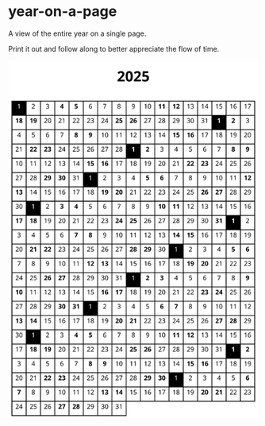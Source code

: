 # year-on-a-page

A view of the entire year on a single page.

Print it out and follow along to better appreciate the flow of time.

<p align="center">
  <a href="renders/pdf/2025-default.pdf"><img src="renders/2025-default.svg" /></a>
</p>
